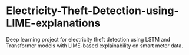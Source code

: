 # Electricity-Theft-Detection-using-LIME-explanations
Deep learning project for electricity theft detection using LSTM and Transformer models with LIME-based explainability on smart meter data.

